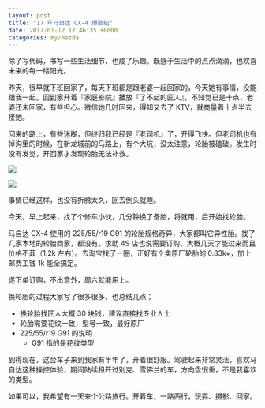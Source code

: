 ```yaml
---
layout: post
title: "17 年马自达 CX-4 爆胎纪"
date: 2017-01-12 17:46:35 +0800
categories: my/mazda
---
```


除了写代码，书写一些生活细节，也成了乐趣。既感于生活中的点点滴滴，也欢喜未来的每一缕阳光。

昨天，很早就下班回家了，每天下班都是跟老婆一起回家的，今天她有事情，没能跟我一起。回到家开着『家庭影院』播放『了不起的匠人』，不知觉已是十点，老婆还未回家，有些担心。微信她几时回来，得知又去了 KTV，就商量着十点半去接她。

回来的路上，有些迷糊，但终归我已经是『老司机』了，开得飞快。但老司机也有掉沟里的时候，在新龙城前的马路上，有个大坑，没太注意，轮胎被磕破。发生时没有发觉，开回家才发现轮胎无法补救。

![](http://store.orrafy.com/get/uuid=8e79b2d59cadd76d3dffd809de1031eb)

![](http://store.orrafy.com/get/uuid=4b514e59f33e2f834721cdd43b8e3d1e)

事情已经这样，也没有折腾太久，回去倒头就睡。

今天，早上起来，找了个修车小伙，几分钟换了备胎，将就用，后开始找轮胎。

马自达 CX-4 使用的 225/55/r19 G91 的轮胎规格奇异，大家都叫它异性胎。找了几家本地的轮胎商家，都没有。求助 4S 店也说需要订购，大概几天才能过来而且价格不菲（1.2k 左右）。去淘宝找了一圈，正好有个卖原厂轮胎的 0.83k+，加上邮费工钱 1k 能全搞定。

遂下单订购，不出意外，周六就能用上。

换轮胎的过程大家写了很多很多，也总结几点；

- 换轮胎找匠人大概 30 块钱，建议直接找专业人士
- 轮胎需要花纹一致，型号一致，最好原厂
- 225/55/r19 G91 的说明
    - G91 指的是花纹类型


到得现在，这台车子来到我家有半年了，开着很舒服。驾驶起来非常灵活，喜欢马自达这种操控体验，期间陆续租开过别克、雪佛兰的车，方向盘很重，不是我喜欢的类型。

如果可以，我希望有一天来个公路旅行。开着车，一路西行，玩耍、摄影、回家。